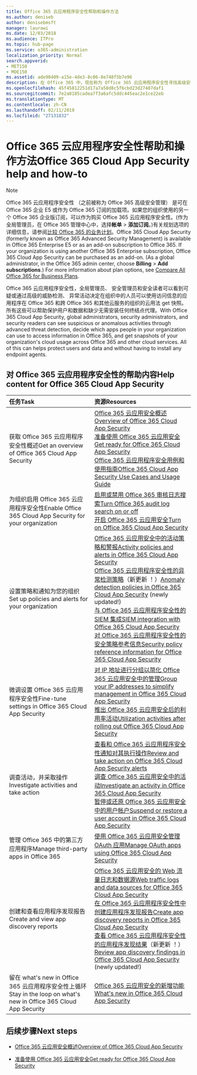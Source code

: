 ```yaml
---
title: Office 365 云应用程序安全性帮助和操作方法
ms.author: deniseb
author: denisebmsft
manager: laurawi
ms.date: 12/03/2018
ms.audience: ITPro
ms.topic: hub-page
ms.service: o365-administration
localization_priority: Normal
search.appverid:
- MET150
- MOE150
ms.assetid: ade98409-a15e-4de3-8c06-8e748f5b7e96
description: 在 Office 365 中，现在称为 Office 365 云应用程序安全性寻找高级安全管理帮助内容。
ms.openlocfilehash: 45f45812251d17a7a58d8c5f6cbd23d27407daf1
ms.sourcegitcommit: 7e2a0185cadea7f3a6afc5ddc445eac2e1ce22eb
ms.translationtype: MT
ms.contentlocale: zh-CN
ms.lasthandoff: 02/11/2019
ms.locfileid: "27131832"
---
```

# <a name="office-365-cloud-app-security-help-and-how-to"></a><span data-ttu-id="f1062-103">Office 365 云应用程序安全性帮助和操作方法</span><span class="sxs-lookup"><span data-stu-id="f1062-103">Office 365 Cloud App Security help and how-to</span></span>
  
> [!NOTE]
> <span data-ttu-id="f1062-p101">Office 365 云应用程序安全性 （之前被称为 Office 365 高级安全管理） 是可在 Office 365 企业 E5 或作为 Office 365 订阅的加载项。如果您的组织使用的另一个 Office 365 企业版订阅，可以作为购买 Office 365 云应用程序安全性。(作为全局管理员，在 Office 365 管理中心中，选择**帐单** \> **添加订阅**。)有关规划选项的详细信息，请参阅[比较 Office 365 的业务计划](https://go.microsoft.com/fwlink/?linkid=844053)。</span><span class="sxs-lookup"><span data-stu-id="f1062-p101">Office 365 Cloud App Security (formerly known as Office 365 Advanced Security Management) is available in Office 365 Enterprise E5 or as an add-on subscription to Office 365. If your organization is using another Office 365 Enterprise subscription, Office 365 Cloud App Security can be purchased as an add-on. (As a global administrator, in the Office 365 admin center, choose **Billing** \> **Add subscriptions**.) For more information about plan options, see [Compare All Office 365 for Business Plans](https://go.microsoft.com/fwlink/?linkid=844053).</span></span> 
  
<span data-ttu-id="f1062-p102">Office 365 云应用程序安全性，全局管理员、 安全管理员和安全读者可以看到可疑或通过高级的威胁检测、 异常活动决定在组织中的人员可以使用访问信息的应用程序在 Office 365 和跨 Office 365 和其他云服务的组织的云用法 get 快照。所有这些可以帮助保护用户和数据和缺少无需安装任何终结点代理。</span><span class="sxs-lookup"><span data-stu-id="f1062-p102">With Office 365 Cloud App Security, global administrators, security administrators, and security readers can see suspicious or anomalous activities through advanced threat detection, decide which apps people in your organization can use to access information in Office 365, and get snapshots of your organization's cloud usage across Office 365 and other cloud services. All of this can helps protect users and data and without having to install any endpoint agents.</span></span>
  
## <a name="help-content-for-office-365-cloud-app-security"></a><span data-ttu-id="f1062-109">对 Office 365 云应用程序安全性的帮助内容</span><span class="sxs-lookup"><span data-stu-id="f1062-109">Help content for Office 365 Cloud App Security</span></span>

|<span data-ttu-id="f1062-110">**任务**</span><span class="sxs-lookup"><span data-stu-id="f1062-110">**Task**</span></span>|<span data-ttu-id="f1062-111">**资源**</span><span class="sxs-lookup"><span data-stu-id="f1062-111">**Resources**</span></span>|
|:-----|:-----|
|<span data-ttu-id="f1062-112">获取 Office 365 云应用程序安全性概述</span><span class="sxs-lookup"><span data-stu-id="f1062-112">Get an overview of Office 365 Cloud App Security</span></span>  <br/> |[<span data-ttu-id="f1062-113">Office 365 云应用安全概述</span><span class="sxs-lookup"><span data-stu-id="f1062-113">Overview of Office 365 Cloud App Security</span></span>](office-365-cas-overview.md) <br/> [<span data-ttu-id="f1062-114">准备使用 Office 365 云应用安全</span><span class="sxs-lookup"><span data-stu-id="f1062-114">Get ready for Office 365 Cloud App Security</span></span>](get-ready-for-office-365-cas.md) <br/> [<span data-ttu-id="f1062-115">Office 365 云应用程序安全用例和使用指南</span><span class="sxs-lookup"><span data-stu-id="f1062-115">Office 365 Cloud App Security Use Cases and Usage Guide</span></span>](https://aka.ms/O365CASGuide) <br/> |
|<span data-ttu-id="f1062-116">为组织启用 Office 365 云应用程序安全性</span><span class="sxs-lookup"><span data-stu-id="f1062-116">Enable Office 365 Cloud App Security for your organization</span></span>  <br/> |[<span data-ttu-id="f1062-117">启用或禁用 Office 365 审核日志搜索</span><span class="sxs-lookup"><span data-stu-id="f1062-117">Turn Office 365 audit log search on or off</span></span>](turn-audit-log-search-on-or-off.md) <br/> [<span data-ttu-id="f1062-118">开启 Office 365 云应用安全</span><span class="sxs-lookup"><span data-stu-id="f1062-118">Turn on Office 365 Cloud App Security</span></span>](turn-on-office-365-cas.md) <br/> |
|<span data-ttu-id="f1062-119">设置策略和通知为您的组织</span><span class="sxs-lookup"><span data-stu-id="f1062-119">Set up policies and alerts for your organization</span></span>  <br/> |[<span data-ttu-id="f1062-120">Office 365 云应用安全中的活动策略和警报</span><span class="sxs-lookup"><span data-stu-id="f1062-120">Activity policies and alerts in Office 365 Cloud App Security</span></span>](activity-policies-and-alerts.md) <br/> <span data-ttu-id="f1062-121">[Office 365 云应用程序安全性的异常检测策略](anomaly-detection-policies-in-ocas.md)（新更新 ！）</span><span class="sxs-lookup"><span data-stu-id="f1062-121">[Anomaly detection policies in Office 365 Cloud App Security](anomaly-detection-policies-in-ocas.md) (newly updated!)</span></span>  <br/> [<span data-ttu-id="f1062-122">与 Office 365 云应用程序安全性的 SIEM 集成</span><span class="sxs-lookup"><span data-stu-id="f1062-122">SIEM integration with Office 365 Cloud App Security</span></span>](integrate-your-siem-server-with-office-365-cas.md) <br/> [<span data-ttu-id="f1062-123">对 Office 365 云应用程序安全性的安全策略参考信息</span><span class="sxs-lookup"><span data-stu-id="f1062-123">Security policy reference information for Office 365 Cloud App Security</span></span>](security-policy-reference-information-for-ocas.md) <br/> |
|<span data-ttu-id="f1062-124">微调设置 Office 365 云应用程序安全性</span><span class="sxs-lookup"><span data-stu-id="f1062-124">Fine-tune settings in Office 365 Cloud App Security</span></span>  <br/> |[<span data-ttu-id="f1062-125">对 IP 地址进行分组以简化 Office 365 云应用安全中的管理</span><span class="sxs-lookup"><span data-stu-id="f1062-125">Group your IP addresses to simplify management in Office 365 Cloud App Security</span></span>](group-your-ip-addresses-in-ocas.md) <br/> [<span data-ttu-id="f1062-126">推出 Office 365 云应用安全后的利用率活动</span><span class="sxs-lookup"><span data-stu-id="f1062-126">Utilization activities after rolling out Office 365 Cloud App Security</span></span>](utilization-activities-for-ocas.md) <br/> |
|<span data-ttu-id="f1062-127">调查活动，并采取操作</span><span class="sxs-lookup"><span data-stu-id="f1062-127">Investigate activities and take action</span></span>  <br/> |[<span data-ttu-id="f1062-128">查看和 Office 365 云应用程序安全性通知对其执行操作</span><span class="sxs-lookup"><span data-stu-id="f1062-128">Review and take action on Office 365 Cloud App Security alerts</span></span>](review-office-365-cas-alerts.md) <br/> [<span data-ttu-id="f1062-129">调查 Office 365 云应用安全中的活动</span><span class="sxs-lookup"><span data-stu-id="f1062-129">Investigate an activity in Office 365 Cloud App Security</span></span>](investigate-an-activity-in-office-365-cas.md) <br/> [<span data-ttu-id="f1062-130">暂停或还原 Office 365 云应用安全中的用户帐户</span><span class="sxs-lookup"><span data-stu-id="f1062-130">Suspend or restore a user account in Office 365 Cloud App Security</span></span>](suspend-or-restore-an-account-in-ocas.md) <br/> |
|<span data-ttu-id="f1062-131">管理 Office 365 中的第三方应用程序</span><span class="sxs-lookup"><span data-stu-id="f1062-131">Manage third-party apps in Office 365</span></span>  <br/> |[<span data-ttu-id="f1062-132">使用 Office 365 云应用安全管理 OAuth 应用</span><span class="sxs-lookup"><span data-stu-id="f1062-132">Manage OAuth apps using Office 365 Cloud App Security</span></span>](manage-app-permissions-in-ocas.md) <br/> |
|<span data-ttu-id="f1062-133">创建和查看应用程序发现报告</span><span class="sxs-lookup"><span data-stu-id="f1062-133">Create and view app discovery reports</span></span>  <br/> |[<span data-ttu-id="f1062-134">Office 365 云应用安全的 Web 流量日志和数据源</span><span class="sxs-lookup"><span data-stu-id="f1062-134">Web traffic logs and data sources for Office 365 Cloud App Security</span></span>](web-traffic-logs-and-data-sources-for-ocas.md) <br/> [<span data-ttu-id="f1062-135">在 Office 365 云应用程序安全性中创建应用程序发现报告</span><span class="sxs-lookup"><span data-stu-id="f1062-135">Create app discovery reports in Office 365 Cloud App Security</span></span>](create-app-discovery-reports-in-ocas.md) <br/> <span data-ttu-id="f1062-136">[查看 Office 365 云应用程序安全性的应用程序发现结果](review-app-discovery-findings-in-ocas.md)（新更新 ！）</span><span class="sxs-lookup"><span data-stu-id="f1062-136">[Review app discovery findings in Office 365 Cloud App Security](review-app-discovery-findings-in-ocas.md) (newly updated!)</span></span>  <br/> |
|<span data-ttu-id="f1062-137">留在 what's new in Office 365 云应用程序安全性上循环</span><span class="sxs-lookup"><span data-stu-id="f1062-137">Stay in the loop on what's new in Office 365 Cloud App Security</span></span>  <br/> |[<span data-ttu-id="f1062-138">Office 365 云应用安全的新增功能</span><span class="sxs-lookup"><span data-stu-id="f1062-138">What's new in Office 365 Cloud App Security</span></span>](new-in-office-365-cas.md) <br/> |
   
## <a name="next-steps"></a><span data-ttu-id="f1062-139">后续步骤</span><span class="sxs-lookup"><span data-stu-id="f1062-139">Next steps</span></span>

- [<span data-ttu-id="f1062-140">Office 365 云应用安全概述</span><span class="sxs-lookup"><span data-stu-id="f1062-140">Overview of Office 365 Cloud App Security</span></span>](office-365-cas-overview.md)
    
- [<span data-ttu-id="f1062-141">准备使用 Office 365 云应用安全</span><span class="sxs-lookup"><span data-stu-id="f1062-141">Get ready for Office 365 Cloud App Security</span></span>](get-ready-for-office-365-cas.md)
    

